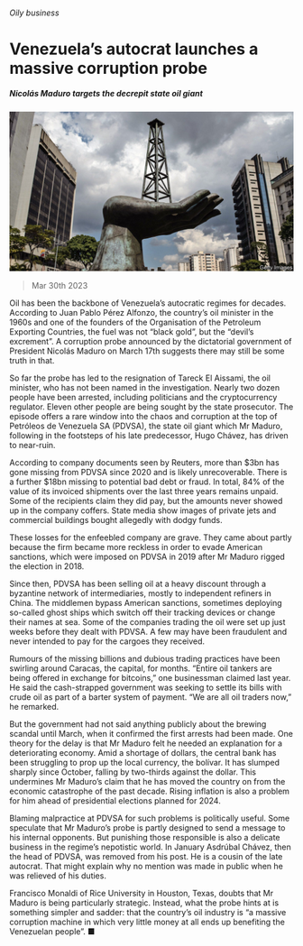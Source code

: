 ###### Oily business

# Venezuela’s autocrat launches a massive corruption probe 

##### Nicolás Maduro targets the decrepit state oil giant 

![image](images/20230401_AMP501.jpg) 

> Mar 30th 2023 

Oil has been the backbone of Venezuela’s autocratic regimes for decades. According to Juan Pablo Pérez Alfonzo, the country’s oil minister in the 1960s and one of the founders of the Organisation of the Petroleum Exporting Countries, the fuel was not “black gold”, but the “devil’s excrement”. A corruption probe announced by the dictatorial government of President Nicolás Maduro on March 17th suggests there may still be some truth in that.

So far the probe has led to the resignation of Tareck El Aissami, the oil minister, who has not been named in the investigation. Nearly two dozen people have been arrested, including politicians and the cryptocurrency regulator. Eleven other people are being sought by the state prosecutor. The episode offers a rare window into the chaos and corruption at the top of Petróleos de Venezuela SA (PDVSA), the state oil giant which Mr Maduro, following in the footsteps of his late predecessor, Hugo Chávez, has driven to near-ruin.

According to company documents seen by Reuters, more than $3bn has gone missing from PDVSA since 2020 and is likely unrecoverable. There is a further $18bn missing to potential bad debt or fraud. In total, 84% of the value of its invoiced shipments over the last three years remains unpaid. Some of the recipients claim they did pay, but the amounts never showed up in the company coffers. State media show images of private jets and commercial buildings bought allegedly with dodgy funds. 

These losses for the enfeebled company are grave. They came about partly because the firm became more reckless in order to evade American sanctions, which were imposed on PDVSA in 2019 after Mr Maduro rigged the election in 2018. 

Since then, PDVSA has been selling oil at a heavy discount through a byzantine network of intermediaries, mostly to independent refiners in China. The middlemen bypass American sanctions, sometimes deploying so-called ghost ships which switch off their tracking devices or change their names at sea. Some of the companies trading the oil were set up just weeks before they dealt with PDVSA. A few may have been fraudulent and never intended to pay for the cargoes they received.

Rumours of the missing billions and dubious trading practices have been swirling around Caracas, the capital, for months. “Entire oil tankers are being offered in exchange for bitcoins,” one businessman claimed last year. He said the cash-strapped government was seeking to settle its bills with crude oil as part of a barter system of payment. “We are all oil traders now,” he remarked. 

But the government had not said anything publicly about the brewing scandal until March, when it confirmed the first arrests had been made. One theory for the delay is that Mr Maduro felt he needed an explanation for a deteriorating economy. Amid a shortage of dollars, the central bank has been struggling to prop up the local currency, the bolívar. It has slumped sharply since October, falling by two-thirds against the dollar. This undermines Mr Maduro’s claim that he has moved the country on from the economic catastrophe of the past decade. Rising inflation is also a problem for him ahead of presidential elections planned for 2024. 

Blaming malpractice at PDVSA for such problems is politically useful. Some speculate that Mr Maduro’s probe is partly designed to send a message to his internal opponents. But punishing those responsible is also a delicate business in the regime’s nepotistic world. In January Asdrúbal Chávez, then the head of PDVSA, was removed from his post. He is a cousin of the late autocrat. That might explain why no mention was made in public when he was relieved of his duties. 

Francisco Monaldi of Rice University in Houston, Texas, doubts that Mr Maduro is being particularly strategic. Instead, what the probe hints at is something simpler and sadder: that the country’s oil industry is “a massive corruption machine in which very little money at all ends up benefiting the Venezuelan people”. ■

